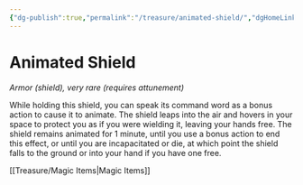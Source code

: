 ```yaml
---
{"dg-publish":true,"permalink":"/treasure/animated-shield/","dgHomeLink":false,"dgPassFrontmatter":true}
---
```



# Animated Shield

*Armor (shield), very rare (requires attunement)*

While holding this shield, you can speak its command word as a bonus action to cause it to animate. The shield leaps into the air and hovers in your space to protect you as if you were wielding it, leaving your hands free. The shield remains animated for 1 minute, until you use a bonus action to end this effect, or until you are incapacitated or die, at which point the shield falls to the ground or into your hand if you have one free.


[[Treasure/Magic Items|Magic Items]]